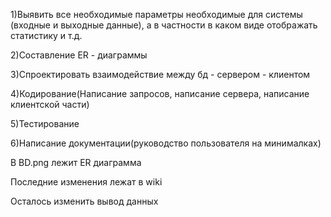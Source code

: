1)Выявить все необходимые параметры необходимые для системы (входные и выходные данные), а в частности в каком виде отображать статистику и т.д.

2)Составление ER - диаграммы

3)Спроектировать взаимодействие между бд - сервером - клиентом

4)Кодирование(Написание запросов, написание сервера, написание клиентской части)

5)Тестирование

6)Написание документации(руководство пользователя на минималках)

В BD.png лежит ER диаграмма

Последние изменения лежат в wiki

Осталось изменить вывод данных
